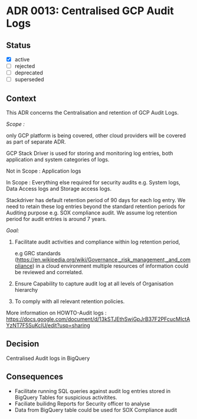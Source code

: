 <!-- File format ddr/ddr-0000-project-keyword-YYYY-MM-DD.md -->

# ADR 0013: Centralised GCP Audit Logs

## Status

- [x] active
- [ ] rejected
- [ ] deprecated
- [ ] superseded

## Context

This ADR concerns the Centralisation and retention of GCP Audit Logs. 

*Scope :*

only GCP platform is being covered, other cloud providers will be covered as part of separate ADR.

GCP Stack Driver is used for storing and monitoring log entries,
both application and system categories of logs.

Not in Scope : Application logs 

In Scope : Everything else required for security audits e.g. System logs, Data Access logs and Storage access logs.

Stackdriver has default retention period of 90 days for each log entry.
We need to retain these log entries beyond the standard retention periods 
for Auditing purpose e.g. SOX compliance audit. 
We assume log retention period for audit entries is around 7 years. 

  
*Goal:*  
1. Facilitate audit activities and compliance within log retention period, 

   e.g GRC standards (https://en.wikipedia.org/wiki/Governance,_risk_management,_and_compliance) in a cloud environment 
       multiple resources of information could be reviewed and correlated. 

1. Ensure Capability to capture  audit log at all levels of Organisation hierarchy

1. To comply with all relevant retention policies.  

More information on HOWTO-Audit logs : https://docs.google.com/document/d/13kSTJEthSwiGpJrB37F2PFcucMIctAYzNT7F5SuKcIU/edit?usp=sharing

## Decision
   Centralised Audit logs in BigQuery

## Consequences
   - Facilitate running SQL queries against audit log entries stored in BigQuery Tables for suspicious activitites.
   - Faciliate builidng Reports for Security officer to analyse 
   - Data from BigQuery table could be used for SOX Compliance audit
 